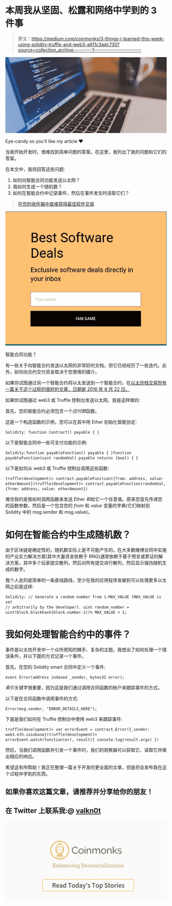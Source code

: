 # 本周我从坚固、松露和网络中学到的 3 件事

> 原文：<https://medium.com/coinmonks/3-things-i-learned-this-week-using-solidity-truffle-and-web3-a911c3adc730?source=collection_archive---------1----------------------->

![](img/0dfe7962fe6105d904e2e99a076b6549.png)

Eye-candy so you’ll like my article ❤

当我开始开发时，很难找到简单问题的答案。在这里，我列出了我的问题和它们的答案。

在本文中，我将回答这些问题:

1.  如何向智能合同功能发送以太网？
2.  我如何生成一个随机数？
3.  如何在智能合约中记录事件，然后在事件发生时读取它们？

> [在您的收件箱中直接获得最佳软件交易](https://coincodecap.com/?utm_source=coinmonks)

[![](img/7c0b3dfdcbfea594cc0ae7d4f9bf6fcb.png)](https://coincodecap.com/?utm_source=coinmonks)

智能合同功能？

有一些关于向智能合约发送以太网的非常好的文档，但它已经经历了一些迭代。此外，如何向合约交付资金取决于您使用的媒介。

如果你试图通过另一个智能合约将以太发送到一个智能合约，在[以太坊栈交易所有一篇关于这个过程的很好的文章，日期是 2016 年 8 月 22 日。](https://ethereum.stackexchange.com/questions/2876/how-does-one-contract-send-ether-to-another-contract-with-more-than-2300-gas)

如果你试图通过 web3 或 Truffle 控制台发送以太网，我是这样做的:

首先，您的智能合约必须包含一个*应付款*函数。

这是一个构造函数的示例，您可以在其中用 Ether 初始化智能协定:

```
Solidity: function Contract() payable { }
```

以下是智能合同中一些可支付功能的示例:

```
Solidity:function payableFunction() payable { }function payableFunction(uint randomVal) payable returns (bool) { }
```

以下是如何从 web3 或 Truffle 控制台调用这些函数:

```
truffle(development)> contract.payableFunction({from: address, value: etherAmount})truffle(development)> contract.payableFunction(randomVal, {from: address, value: etherAmount})
```

难住我的是我如何调用函数来发送 Ether *和*给它一个任意值。原来您首先传递您的函数参数，然后是一个包含您的 *from* 和 *value* 变量的字典(它们映射到 Solidity 中的 msg.sender 和 msg.value)。

# 如何在智能合约中生成随机数？

由于区块链是确定性的，随机数实际上是不可能产生的。在大多数赌博合同中实施的产业实力解决方案(其中大量资金依赖于 RNG)通常依赖于基于预言或票证的解决方案，其中多个玩家提交散列，然后对所有提交进行散列，然后显示强伪随机生成的数字。

我个人走的是简单的一条直线路线，至少在我的应用程序发展到可以处理更多以太网之前是这样:

```
Solidity: // Generate a random number from 1-MAX_VALUE (MAX_VALUE is set 
// arbitrarily by the developer). uint random_number = uint(block.blockhash(block.number-1))% MAX_VALUE + 1;
```

# 我如何处理智能合约中的事件？

事件是以太坊开发中一个众所周知的棘手、复杂的主题。我想出了如何处理一个错误条件，并以下面的方式记录一个事件。

首先，在您的 Solidity smart 合同中定义一个事件:

```
event Error(address indexed _sender, bytes32 error);
```

*索引*关键字很重要，因为这是我们通过调用合同函数的帐户来跟踪事件的方式。

以下是在合同函数中调用事件的方式:

```
Error(msg.sender, "ERROR_DETAILS_HERE");
```

下面是我们如何在 Truffle 控制台中使用 web3 来跟踪事件:

```
truffle(development)> var errorEvent = contract.Error({_sender: web3.eth.coinbase})truffle(development)> errorEvent.watch(function(err, result){ console.log(result.args) })
```

然后，当我们调用函数并引发一个事件时，我们的观察器可以获取它、读取它并做出相应的响应。

希望这有所帮助！我正在整理一篇关于开发的更全面的文章，但是将会发布我在这个过程中学到的东西。

## 如果你喜欢这篇文章，请推荐并分享给你的朋友！

## 在 Twitter 上联系我:@ [valkn0t](http://www.twitter.com/valkn0t)

[![](img/449450761cd76f44f9ae574333f9e9af.png)](http://bit.ly/2G71Sp7)